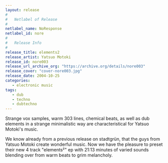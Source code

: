 ```yaml
---
layout: release
#
#   Netlabel of Release
#
netlabel_name: NoResponse
netlabel_id: nore
#
#   Release Info
#
release_title: elements2
release_artist: Yatsuo Motoki
release_id: nore003
release_url_archive_org: "https://archive.org/details/nore003"
release_cover: "cover-nore003.jpg"
release_date: 2004-10-25
categories:
   - electronic music
tags:
   - dub
   - techno
   - dubtechno
---
```

Strange vox samples, warm 303 lines, chemical beats, as well as dub elements in a strange minimalistic way are characteristical for Yatsuo
Motoki's music.

We know already from a previous release on stadtgrün, that the guys from Yatsuo Motoki create wonderful music. Now we have the pleasure to preset their new 4 track "elements²" ep with 21:13 minutes of varied sounds blending over from warm beats to grim melancholy.
